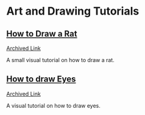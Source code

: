 # Art and Drawing Tutorials

## [How to Draw a Rat](https://www.deviantart.com/nezupanda/art/Rat-Tutorial-290900060)
[Archived Link](https://web.archive.org/web/20240627000346/https://www.deviantart.com/nezupanda/art/Rat-Tutorial-290900060)

A small visual tutorial on how to draw a rat.

## [How to draw Eyes](https://www.wacom.com/en-us/discover/draw/how-to-draw-eyes)
[Archived Link](https://web.archive.org/web/20240719102120/https://www.wacom.com/en-us/discover/draw/how-to-draw-eyes)

A visual tutorial on how to draw eyes.

